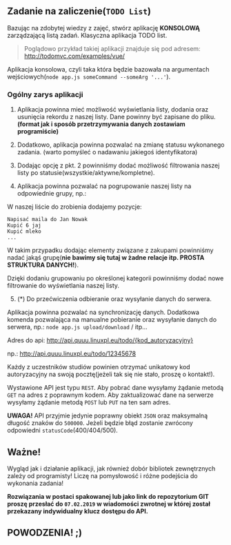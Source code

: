 ## Zadanie na zaliczenie(`TODO List`)

Bazując na zdobytej wiedzy z zajęć, stwórz aplikację **KONSOLOWĄ** zarządzającą listą zadań. Klasyczna aplikacja TODO list. 

> Poglądowo przykład takiej aplikacji znajduje się pod adresem: http://todomvc.com/examples/vue/

Aplikacja konsolowa, czyli taka która będzie bazowała na argumentach wejściowych(`node app.js someCommand --someArg '...'`).

### Ogólny zarys aplikacji
1. Aplikacja powinna mieć możliwość wyświetlania listy, dodania oraz usunięcia rekordu z naszej listy. Dane powinny być zapisane do pliku. **(format jak i sposób przetrzymywania danych zostawiam programiście)**

2. Dodatkowo, aplikacja powinna pozwalać na zmianę statusu wykonanego zadania. (warto pomyśleć o nadawaniu jakiegoś identyfikatora)

3. Dodając opcję z pkt. 2 powinniśmy dodać możliwość filtrowania naszej listy po statusie(wszystkie/aktywne/kompletne).

4. Aplikacja powinna pozwalać na pogrupowanie naszej listy na odpowiednie grupy, np.:

W naszej liście do zrobienia dodajemy pozycje:
```
Napisać maila do Jan Nowak
Kupić 6 jaj
Kupić mleko
...
```
W takim przypadku dodając elementy związane z zakupami powinniśmy nadać jakąś grupę(**nie bawimy się tutaj w żadne relacje itp. PROSTA STRUKTURA DANYCH!**).

Dzięki dodaniu grupowaniu po określonej kategorii powinniśmy dodać nowe filtrowanie do wyświetlania naszej listy.

5. (*) Do przećwiczenia odbieranie oraz wysyłanie danych do serwera.

Aplikacja powinna pozwalać na synchronizację danych. Dodatkowa komenda pozwalająca na manualne pobieranie oraz wysyłanie danych do serwera, np.: `node app.js upload/download` / itp...

Adres do api: http://api.quuu.linuxpl.eu/todo/{kod_autoryzacyjny}

np.: http://api.quuu.linuxpl.eu/todo/12345678

Każdy z uczestników studiów powinien otrzymać unikatowy kod autoryzacyjny na swoją pocztę(jeżeli tak się nie stało, proszę o kontakt!).

Wystawione API jest typu `REST`. Aby pobrać dane wysyłamy żądanie metodą `GET` na adres z poprawnym kodem.
Aby zaktualizować dane na serwerze wysyłamy żądanie metodą `POST` lub `PUT` na ten sam adres.

**UWAGA!** API przyjmie jedynie poprawny obiekt `JSON` oraz maksymalną długość znaków do `500000`. Jeżeli będzie błąd zostanie zwrócony odpowiedni `statusCode`(400/404/500).


## **Ważne!**
Wygląd jak i działanie aplikacji, jak również dobór bibliotek zewnętrznych zależy od programisty! Liczę na pomysłowość i różne podejścia do wykonania zadania!

**Rozwiązania w postaci spakowanej lub jako link do repozytorium GIT proszę przesłać do `07.02.2019` w wiadomości zwrotnej w której został przekazany indywidualny klucz dostępu do API.**

## **POWODZENIA**! ;)